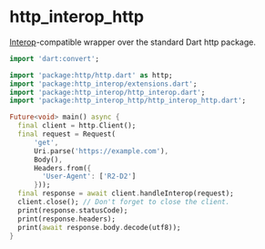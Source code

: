 # http_interop_http

[Interop]-compatible wrapper over the standard Dart http package.

```dart
import 'dart:convert';

import 'package:http/http.dart' as http;
import 'package:http_interop/extensions.dart';
import 'package:http_interop/http_interop.dart';
import 'package:http_interop_http/http_interop_http.dart';

Future<void> main() async {
  final client = http.Client();
  final request = Request(
      'get',
      Uri.parse('https://example.com'),
      Body(),
      Headers.from({
        'User-Agent': ['R2-D2']
      }));
  final response = await client.handleInterop(request);
  client.close(); // Don't forget to close the client.
  print(response.statusCode);
  print(response.headers);
  print(await response.body.decode(utf8));
}


```


[Interop]: https://pub.dev/packages/http_interop